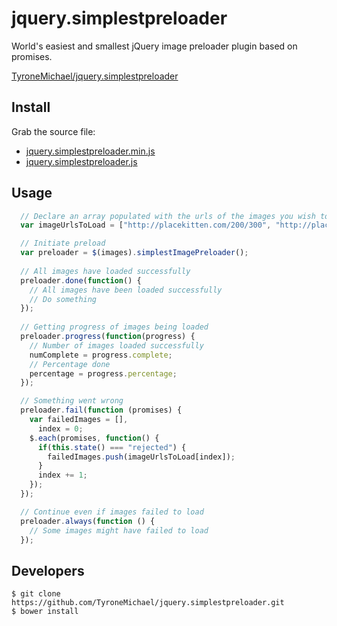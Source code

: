 # jquery.simplestpreloader

<p class="tagline">World's easiest and smallest jQuery image preloader plugin  based on promises.</p>

[TyroneMichael/jquery.simplestpreloader](https://github.com/TyroneMichael/jquery.simplestpreloader)

<!-- demo -->

## Install

Grab the source file:

+ [jquery.simplestpreloader.min.js](https://github.com/TyroneMichael/jquery.simplestpreloader/blob/master/jquery.simplestpreloader.min.js)
+ [jquery.simplestpreloader.js](https://github.com/TyroneMichael/jquery.simplestpreloader/blob/master/jquery.simplestpreloader.js)

## Usage

``` js
  // Declare an array populated with the urls of the images you wish to load
  var imageUrlsToLoad = ["http://placekitten.com/200/300", "http://placekitten.com/1500/1500", "http://placekitten.com/200/300"];

  // Initiate preload
  var preloader = $(images).simplestImagePreloader();
  
  // All images have loaded successfully
  preloader.done(function() {
    // All images have been loaded successfully
    // Do something
  });
  
  // Getting progress of images being loaded
  preloader.progress(function(progress) {
    // Number of images loaded successfully
    numComplete = progress.complete;
    // Percentage done
    percentage = progress.percentage;
  });

  // Something went wrong
  preloader.fail(function (promises) {
    var failedImages = [],
      index = 0;
    $.each(promises, function() {
      if(this.state() === "rejected") {
        failedImages.push(imageUrlsToLoad[index]);
      }
      index += 1;
    });
  });

  // Continue even if images failed to load
  preloader.always(function () {
    // Some images might have failed to load
  });
```

## Developers

    $ git clone https://github.com/TyroneMichael/jquery.simplestpreloader.git
    $ bower install
